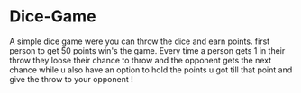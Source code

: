 # Dice-Game
A simple dice game were you can throw the dice and earn points. first person to get 50 points win's the game.
Every time a person gets 1 in their throw they loose their chance to throw and the opponent gets the next chance while u also have an option to hold the points u got till that point and give the throw to your opponent !
